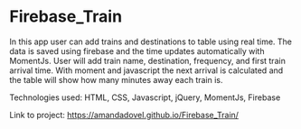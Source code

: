 # Firebase_Train

In this app user can add trains and destinations to table using real time. The data is saved using firebase and the time updates automatically with MomentJs. User will add train name, destination, frequency, and first train arrival time. With moment and javascript the next arrival is calculated and the table will show how many minutes away each train is. 

Technologies used:
HTML, CSS, Javascript, jQuery, MomentJs, Firebase

Link to project:
https://amandadovel.github.io/Firebase_Train/
